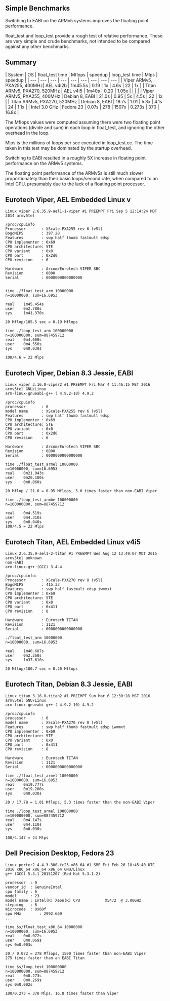 ## Simple Benchmarks
Switching to EABI on the ARMv5 systems improves the floating point performance.

float_test and loop_test provide a rough test of relative performance. These are very simple and crude benchmarks, not intended to be compared against any other benchmarks.
## Summary
| System | OS | float_test time | Mflops | speedup | loop_test time | Mlps | speedup |
| --- | --- | --- | --- | --- | --- | --- | --- | --- |
| Viper ARMv5, PXA255, 400MHz| AEL v4i2b | 1m45.5s | 0.19 | 1x | 4.6s | 22 | 1x |
| Titan ARMv5, PXA270, 520MHz | AEL v4i5 |  1m40s | 0.20 | 1.05x | | | |
| Viper ARMv5, PXA255, 400MHz | Debian 8, EABI | 21.0s | 0.95 | 5x | 4.5s | 22 | 1x |
| Titan ARMv5, PXA270, 520MHz | Debian 8, EABI | 19.7s | 1.01 | 5.3x | 4.1s |  24 | 1.1x |
| Intel 3.0 GHz | Fedora 23 | 0.07s | 278 | 1507x | 0.273s | 370 | 16.8x |

The Mflops values were computed assuming there were two floating point operations (divide and sum) in each loop in float_test, and ignoring the other overhead in the loop.

Mlps is the millions of loops per sec executed in loop_test.cc. The time taken in this test may be dominated by the startup overhead.

Switching to EABI resulted in a roughly 5X increase in floating point performance on the ARMv5 systems. 

The floating point performance of the ARMv5s is still much slower proportionately than their basic loops/second rate, when compared to an Intel CPU, presumably due to the lack of a floating point processor.

## Eurotech Viper, AEL Embedded Linux v

    Linux viper 2.6.35.9-ael1-1-viper #1 PREEMPT Fri Sep 5 12:14:24 MDT 2014 armv5tel

    /proc/cpuinfo
    Processor       : XScale-PXA255 rev 6 (v5l)
    BogoMIPS        : 397.28
    Features        : swp half thumb fastmult edsp 
    CPU implementer : 0x69
    CPU architecture: 5TE
    CPU variant     : 0x0
    CPU part        : 0x2d0
    CPU revision    : 6

    Hardware        : Arcom/Eurotech VIPER SBC
    Revision        : 0000
    Serial          : 0000000000000000


    time ./float_test_arm 10000000
    n=10000000, sum=16.6953

    real    1m45.454s
    user    0m2.780s
    sys     1m41.370s

    20 Mflop/105.5 sec = 0.19 Mflops

    time ./loop_test_arm 100000000
    n=100000000, sum=887459712
    real    0m4.600s
    user    0m4.550s
    sys     0m0.030s

    100/4.6 = 22 Mlps

## Eurotech Viper, Debian 8.3 Jessie, EABI
    Linux viper 3.16.0-viper2 #1 PREEMPT Fri Mar 4 11:46:15 MST 2016 armv5tel GNU/Linux
    arm-linux-gnueabi-g++ ( 4.9.2-10) 4.9.2

    /proc/cpuinfo 
    processor       : 0
    model name      : XScale-PXA255 rev 6 (v5l)
    Features        : swp half thumb fastmult edsp 
    CPU implementer : 0x69
    CPU architecture: 5TE
    CPU variant     : 0x0
    CPU part        : 0x2d0
    CPU revision    : 6

    Hardware        : Arcom/Eurotech VIPER SBC
    Revision        : 0000
    Serial          : 0000000000000000

    time ./float_test_armel 10000000
    n=10000000, sum=16.6953
    real    0m21.043s
    user    0m20.100s
    sys     0m0.060s

    20 Mflop / 21.0 = 0.95 Mflops, 5.0 times faster than non-EABI Viper

    time ./loop_test_armbe 100000000
    n=100000000, sum=887459712

    real    0m4.519s
    user    0m4.310s
    sys     0m0.040s
    100/4.5 = 22 Mlps


## Eurotech Titan, AEL Embedded Linux v4i5
    Linux 2.6.35.9-ael1-2-titan #1 PREEMPT Wed Aug 12 13:49:07 MDT 2015 armv5tel unknown
    non-EABI
    arm-linux-g++ (GCC) 3.4.4

    /proc/cpuinfo:
    Processor       : XScale-PXA270 rev 8 (v5l)
    BogoMIPS        : 415.33
    Features        : swp half fastmult edsp iwmmxt 
    CPU implementer : 0x69
    CPU architecture: 5TE
    CPU variant     : 0x0
    CPU part        : 0x411
    CPU revision    : 8

    Hardware        : Eurotech TITAN
    Revision        : 1121
    Serial          : 0000000000000000

    ./float_test_arm 10000000
    n=10000000, sum=16.6953

    real    1m40.687s
    user    0m2.260s
    sys     1m37.610s

    20 Mflop/100.7 sec = 0.20 Mflops

## Eurotech Titan, Debian 8.3 Jessie, EABI
    Linux titan 3.16.0-titan2 #1 PREEMPT Sun Mar 6 12:30:28 MST 2016 armv5tel GNU/Linux
    arm-linux-gnueabi-g++ ( 4.9.2-10) 4.9.2

    /proc/cpuinfo 
    processor       : 0
    model name      : XScale-PXA270 rev 8 (v5l)
    Features        : swp half thumb fastmult edsp iwmmxt 
    CPU implementer : 0x69
    CPU architecture: 5TE
    CPU variant     : 0x0
    CPU part        : 0x411
    CPU revision    : 8

    Hardware        : Eurotech TITAN
    Revision        : 1121
    Serial          : 0000000000000000

    time ./float_test_armel 10000000
    n=10000000, sum=16.6953
    real    0m19.777s
    user    0m19.200s
    sys     0m0.030s

    20 / 17.78 = 1.01 Mflops, 5.3 times faster than the non-EABI Viper
    
    time ./loop_test_armel 100000000
    n=100000000, sum=887459712
    real    0m4.147s
    user    0m4.110s
    sys     0m0.030s

    100/4.147 = 24 Mlps

## Dell Precision Desktop, Fedora 23
    Linux porter2 4.4.3-300.fc23.x86_64 #1 SMP Fri Feb 26 18:45:40 UTC 2016 x86_64 x86_64 x86_64 GNU/Linux
    g++ (GCC) 5.3.1 20151207 (Red Hat 5.3.1-2)

    processor  : 0
    vendor_id  : GenuineIntel
    cpu family : 6
    model      : 23
    model name : Intel(R) Xeon(R) CPU           X5472  @ 3.00GHz
    stepping   : 6
    microcode  : 0x60f
    cpu MHz        : 2992.669
    ...

    time $s/float_test_x86_64 10000000
    n=10000000, sum=16.6953
    real    0m0.072s
    user    0m0.069s
    sys 0m0.003s
    
    20 / 0.072 = 278 Mflops, 1500 times faster than non-EABI Viper
    275 times faster than an EABI Titan

    time $s/loop_test 100000000
    n=100000000, sum=887459712
    real    0m0.273s
    user    0m0.269s
    sys 0m0.002s

    100/0.273 = 370 Mlps, 16.8 times faster than Viper
